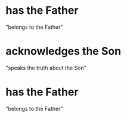 # has the Father

"belongs to the Father"

# acknowledges the Son

"speaks the truth about the Son"

# has the Father

"belongs to the Father"

